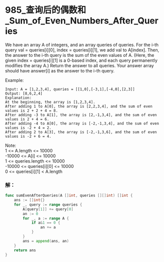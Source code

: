 # 985_查询后的偶数和_Sum_of_Even_Numbers_After_Queries
We have an array A of integers, and an array queries of queries. For the i-th query val = queries[i][0], index = queries[i][1], we add val to A[index].  Then, the answer to the i-th query is the sum of the even values of A. (Here, the given index = queries[i][1] is a 0-based index, and each query permanently modifies the array A.) Return the answer to all queries.  Your answer array should have answer[i] as the answer to the i-th query.

Example:

    Input: A = [1,2,3,4], queries = [[1,0],[-3,1],[-4,0],[2,3]]  
    Output: [8,6,2,4]  
    Explanation:   
    At the beginning, the array is [1,2,3,4].  
    After adding 1 to A[0], the array is [2,2,3,4], and the sum of even values is 2 + 2 + 4 = 8.  
    After adding -3 to A[1], the array is [2,-1,3,4], and the sum of even values is 2 + 4 = 6.  
    After adding -4 to A[0], the array is [-2,-1,3,4], and the sum of even values is -2 + 4 = 2.  
    After adding 2 to A[3], the array is [-2,-1,3,6], and the sum of even values is -2 + 6 = 4.  
 
Note:  
1 <= A.length <= 10000  
-10000 <= A[i] <= 10000  
1 <= queries.length <= 10000  
-10000 <= queries[i][0] <= 10000  
0 <= queries[i][1] < A.length  

### 解：

```go
func sumEvenAfterQueries(A []int, queries [][]int) []int {
    ans := []int{}
    for _, query := range queries {
        A[query[1]] += query[0]
        an := 0
        for _, a := range A {
            if a&1 == 0 {
                an += a
            }
        }
        ans = append(ans, an)
    }
    return ans
}
```